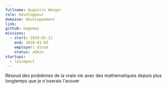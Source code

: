```yaml
---
fullname: Augustin Wenger
role: Développeur
domaine: Développement
link:
github: magemax
missions:
  - start: 2019-01-21
    end: 2020-01-03
    employer: dinum
    status: admin
startups:
  - leximpact
---
```


Résoud des problèmes de la vraie vie avec des mathématiques depuis plus longtemps que je n'oserais l'avouer
